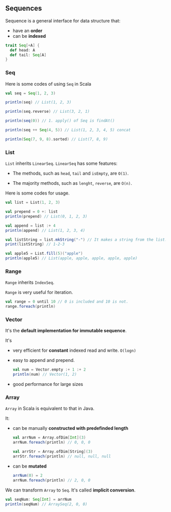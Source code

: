 ## Sequences

Sequence is a general interface for data structure that:

- have an **order**
- can be **indexed**

```scala
trait Seq[+A] {
  def head: A
  def tail: Seq[A]
}
```

### Seq

Here is some codes of using `Seq` in Scala

```scala
val seq = Seq(1, 2, 3)

println(seq) // List(1, 2, 3)

println(seq.reverse) // List(3, 2, 1)

println(seq(0)) // 1. apply() of Seq is findAt()

println(seq ++ Seq(4, 5)) // List(1, 2, 3, 4, 5) concat

println(Seq(7, 9, 8).sorted) // List(7, 8, 9)
```

### List

`List` inherits `LinearSeq`. `LinearSeq` has some features:

- The methods, such as `head`, `tail` and `isEmpty`, are `O(1)`.

- The majority methods, such as `lenght`, `reverse`, are `O(n)`.

Here is some codes for usage.

```scala
val list = List(1, 2, 3)

val prepend = 0 +: list
println(prepend) // List(0, 1, 2, 3)

val append = list :+ 4
println(append) // List(1, 2, 3, 4)

val listString = list.mkString("-") // It makes a string from the list.
print(listString) // 1-2-3

val apple5 = List.fill(5)("apple")
println(apple5) // List(apple, apple, apple, apple, apple)
```

### Range

`Range` inherits `IndexSeq`.

`Range` is very useful for iteration.

```scala
val range = 0 until 10 // 0 is included and 10 is not.
range.foreach(println)
```

### Vector

It's the **default implementation for immutable sequence**.

It's

- very efficient for **constant** indexed read and write. `O(logn)`

- easy to append and prepend.

  ```scala
  val num = Vector.empty :+ 1 :+ 2
  println(num) // Vector(1, 2)
  ```

- good performance for large sizes

### Array

`Array` in Scala is equivalent to that in Java.

It:

- can be manually **constructed with predefinded length**

  ```scala
  val arrNum = Array.ofDim[Int](3)
  arrNum.foreach(println) // 0, 0, 0

  val arrStr = Array.ofDim[String](3)
  arrStr.foreach(println) // null, null, null
  ```

- can be **mutated**

  ```scala
  arrNum(0) = 2
  arrNum.foreach(println) // 2, 0, 0
  ```

We can transform `Array` to `Seq`. It's called **implicit conversion**.

```scala
val seqNum: Seq[Int] = arrNum
println(seqNum) // ArraySeq(2, 0, 0)
```
